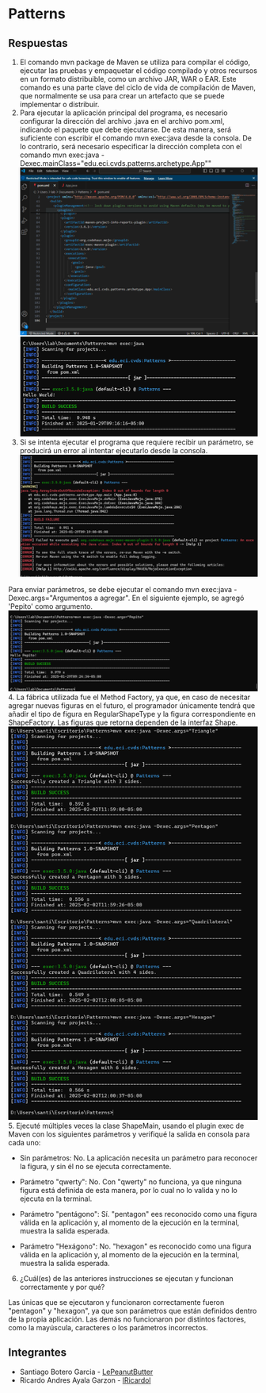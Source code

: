 # Patterns
## Respuestas
1. El comando mvn package de Maven se utiliza para compilar el código, ejecutar las pruebas y empaquetar
el código compilado y otros recursos en un formato distribuible, como un archivo JAR, WAR o EAR. Este
comando es una parte clave del ciclo de vida de compilación de Maven, que normalmente se usa para crear
un artefacto que se puede implementar o distribuir.
2. Para ejecutar la aplicación principal del programa, es necesario configurar la dirección del archivo
.java en el archivo pom.xml, indicando el paquete que debe ejecutarse. De esta manera, será suficiente con
escribir el comando mvn exec:java desde la consola. De lo contrario, será necesario especificar la dirección
completa con el comando mvn exec:java -Dexec.mainClass="edu.eci.cvds.patterns.archetype.App""
![image (1)](images/image(1).png)
![Screenshot2025-01-29091948](images/Screenshot2025-01-29091948.png)
3. Si se intenta ejecutar el programa que requiere recibir un parámetro, se producirá un error al intentar
ejecutarlo desde la consola.
![Screenshot2025-01-29091923](images/Screenshot2025-01-29091923.png)

Para enviar parámetros, se debe ejecutar el comando mvn exec:java -Dexec.args="Argumentos a agregar".
En el siguiente ejemplo, se agregó 'Pepito' como argumento.
![image](images/image.png)
4. La fábrica utilizada fue el Method Factory, ya que, en caso de necesitar agregar nuevas figuras en el futuro,
el programador únicamente tendrá que añadir el tipo de figura en RegularShapeType y la figura correspondiente en
ShapeFactory. Las figuras que retorna dependen de la interfaz Shape.
![Screenshot2025-02-02120051](images/Screenshot2025-02-02120051.png)
5. Ejecuté múltiples veces la clase ShapeMain, usando el plugin exec de Maven con los siguientes parámetros y
verifiqué la salida en consola para cada uno:

- Sin parámetros: No.
La aplicación necesita un parámetro para reconocer la figura, y sin él no se ejecuta correctamente.

- Parámetro "qwerty": No.
Con "qwerty" no funciona, ya que ninguna figura está definida de esta manera, por lo cual no lo valida y
no lo ejecuta en la terminal.

- Parámetro "pentágono": Sí.
"pentagon" ees reconocido como una figura válida en la aplicación y, al momento de la ejecución en la
terminal, muestra la salida esperada.

- Parámetro "Hexágono": No.
"hexagon" es reconocido como una figura válida en la aplicación y, al momento de la ejecución en la
terminal, muestra la salida esperada.

6. ¿Cuál(es) de las anteriores instrucciones se ejecutan y funcionan correctamente y por qué?

Las únicas que se ejecutaron y funcionaron correctamente fueron "pentagon" y "hexagon", ya que son parámetros
que están definidos dentro de la propia aplicación. Las demás no funcionaron por distintos factores, como la mayúscula,
caracteres o los parámetros incorrectos.

## Integrantes
- Santiago Botero Garcia - [LePeanutButter](https://github.com/LePeanutButter)
- Ricardo Andres Ayala Garzon - [lRicardol](https://github.com/lRicardol)